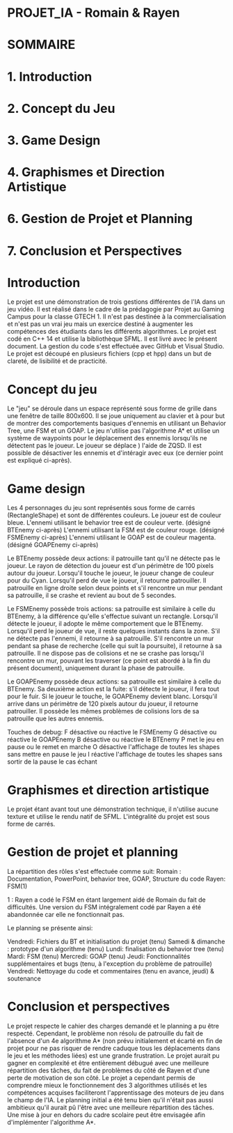 # PROJET_IA - Romain & Rayen

# SOMMAIRE
# 1. Introduction
# 2. Concept du Jeu
# 3. Game Design
# 4. Graphismes et Direction Artistique
# 6. Gestion de Projet et Planning
# 7. Conclusion et Perspectives

# Introduction
Le projet est une démonstration de trois gestions différentes de l'IA dans un jeu vidéo. Il est réalisé dans le cadre de la prédagogie par Projet au Gaming Campus pour la classe GTECH 1.
Il n'est pas destinée à la commercialisation et n'est pas un vrai jeu mais un exercice destiné à augmenter les compétences des étudiants dans les différents algorithmes.
Le projet est codé en C++ 14 et utilise la bibliothèque SFML. Il est livré avec le présent document. La gestion du code s'est effectuée avec GitHub et Visual Studio. Le projet est découpé en
plusieurs fichiers (cpp et hpp) dans un but de clareté, de lisibilité et de practicité.

# Concept du jeu

Le "jeu" se déroule dans un espace représenté sous forme de grille dans une fenêtre de taille 800x600. Il se joue uniquement au clavier et à pour but de montrer des comportements basiques
d'ennemis en utilisant un Behavior Tree, une FSM et un GOAP. Le jeu n'utilise pas l'algorithme A* et utilise un système de waypoints pour le déplacement des ennemis lorsqu'ils ne détectent
pas le joueur. Le joueur se déplace ) l'aide de ZQSD. Il est possible de désactiver les ennemis et d'intéragir avec eux (ce dernier point est expliqué ci-après).

# Game design

Les 4 personnages du jeu sont représentés sous forme de carrés (RectangleShape) et sont de différentes couleurs.
Le joueur est de couleur bleue.
L'ennemi utilisant le behavior tree est de couleur verte. (désigné BTEnemy ci-après)
L'ennemi utilisant la FSM est de couleur rouge. (désigné FSMEnemy ci-après)
L'ennemi utilisant le GOAP est de couleur magenta. (désigné GOAPEnemy ci-après)

Le BTEnemy possède deux actions: il patrouille tant qu'il ne détecte pas le joueur. Le rayon de détection du joueur est d'un périmètre de 100 pixels autour du joueur. Lorsqu'il touche le 
joueur, le joueur change de couleur pour du Cyan. Lorsqu'il perd de vue le joueur, il retourne patrouiller. Il patrouille en ligne droite selon deux points et s'il rencontre un mur pendant
sa patrouille, il se crashe et revient au bout de 5 secondes.

Le FSMEnemy possède trois actions: sa patrouille est similaire à celle du BTEnemy, à la différence qu'elle s'effectue suivant un rectangle. Lorsqu'il détecte le joueur, il adopte le même 
comportement que le BTEnemy. Lorsqu'il perd le joueur de vue, il reste quelques instants dans la zone. S'il ne détecte pas l'ennemi, il retourne à sa patrouille. S'il rencontre un mur 
pendant sa phase de recherche (celle qui suit la poursuite), il retourne à sa patrouille. Il ne dispose pas de colisions et ne se crashe pas lorsqu'il rencontre un mur, pouvant les 
traverser (ce point est abordé à la fin du présent document), uniquement durant la phase de patrouille.

Le GOAPEnemy possède deux actions: sa patrouille est similaire à celle du BTEnemy. Sa deuxième action est la fuite: s'il détecte le joueur, il fera tout pour le fuir. Si le joueur le 
touche, le GOAPEnemy devient blanc. Lorsqu'il arrive dans un périmètre de 120 pixels autour du joueur, il retourne patrouiller. Il possède les mêmes problèmes de colisions lors de sa 
patrouille que les autres ennemis.

Touches de debug:
F désactive ou réactive le FSMEnemy
G désactive ou réactive le GOAPEnemy
B désactive ou réactive le BTEnemy
P met le jeu en pause ou le remet en marche
O désactive l'affichage de toutes les shapes sans mettre en pause le jeu
I réactive l'affichage de toutes les shapes sans sortir de la pause le cas échant

# Graphismes et direction artistique

Le projet étant avant tout une démonstration technique, il n'utilise aucune texture et utilise le rendu natif de SFML. L'intégralité du projet est sous forme de carrés.

# Gestion de projet et planning

La répartition des rôles s'est effectuée comme suit:
Romain : Documentation, PowerPoint, behavior tree, GOAP, Structure du code
Rayen: FSM(1)

1 : Rayen a codé le FSM en étant largement aidé de Romain du fait de difficultés. Une version du FSM intégralement codé par Rayen a été abandonnée car elle ne fonctionnait pas.

Le planning se présente ainsi:

Vendredi: Fichiers du BT et initialisation du projet (tenu)
Samedi & dimanche : prototype d'un algorithme (tenu)
Lundi: finalisation du behavior tree (tenu)
Mardi: FSM (tenu)
Mercredi: GOAP (tenu)
Jeudi: Fonctionnalités supplémentaires et bugs (tenu, à l'exception du problème de patrouille)
Vendredi: Nettoyage du code et commentaires (tenu en avance, jeudi) & soutenance

# Conclusion et perspectives

Le projet respecte le cahier des charges demandé et le planning a pu être respecté. Cependant, le problème non résolu de patrouille du fait de l'absence d'un 4e algorithme A*
(non prévu initialement et écarté en fin de projet pour ne pas risquer de rendre caduque tous les déplacements dans le jeu et les méthodes liées) est une grande frustration. Le projet 
aurait pu gagner en complexité et être entièrement débugué avec une meilleure répartition des tâches, du fait de problèmes du côté de Rayen et d'une perte de motivation de son côté.
Le projet a cependant permis de comprendre mieux le fonctionnement des 3 algorithmes utilisés et les compétences acquises faciliteront l'apprentissage des moteurs de jeu dans le champ de 
l'IA. Le planning initial a été tenu bien qu'il n'était pas aussi ambitieux qu'il aurait pû l'être avec une meilleure répartition des tâches. Une mise à jour en dehors du cadre scolaire
peut être envisagée afin d'implémenter l'algorithme A*.
